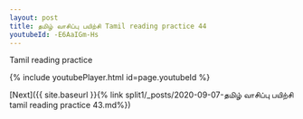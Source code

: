 ```yaml
---
layout: post
title: தமிழ் வாசிப்பு பயிற்சி Tamil reading practice 44
youtubeId: -E6AaIGm-Hs
---
```

 
 
Tamil reading practice
 
 
 
 
 


{% include youtubePlayer.html id=page.youtubeId %}
 
[Next]({{ site.baseurl }}{% link  split1/_posts/2020-09-07-தமிழ் வாசிப்பு பயிற்சி tamil reading practice 43.md%})
 
